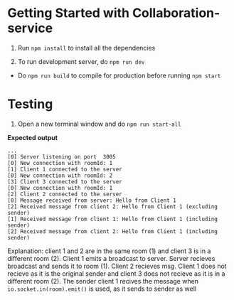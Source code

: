 # Getting Started with Collaboration-service

1. Run `npm install` to install all the dependencies

1. To run development server, do `npm run dev`

* Do `npm run build` to compile for production before running `npm start`

# Testing

1. Open a new terminal window and do `npm run start-all`

**Expected output**
```
...
[0] Server listening on port  3005
[0] New connection with roomId: 1
[1] Client 1 connected to the server
[0] New connection with roomId: 2
[3] Client 3 connected to the server
[0] New connection with roomId: 1
[2] Client 2 connected to the server
[0] Message received from server: Hello from Client 1
[2] Received message from client 2: Hello from Client 1 (excluding sender)
[1] Received message from client 1: Hello from Client 1 (including sender)
[2] Received message from client 2: Hello from Client 1 (including sender)
```

Explanation: client 1 and 2 are in the same room (1) and client 3 is in a different room (2). Client 1 emits a broadcast to server. Server recieves broadcast and sends it to room (1). Client 2 recieves msg. Client 1 does not recieve as it is the original sender and client 3 does not recieve as it is in a different room (2). The sender client 1 recives the message when `io.socket.in(room).emit()` is used, as it sends to sender as well
